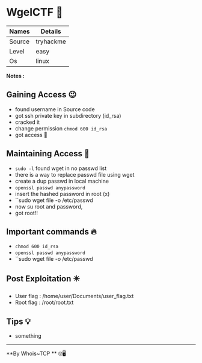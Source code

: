 # WgelCTF 🧭
Names | Details
--------|-----
Source | tryhackme
Level     | easy
Os |linux

**Notes :**




## Gaining Access 😉

- found username in Source code
- got ssh private key in subdirectory (id_rsa)
- cracked it
- change permission ``chmod 600 id_rsa``
- got access 🙌


## Maintaining Access 🥷
- ``sudo -l``  found wget in no passwd list
- there is a way to replace passwd file using wget
- create a dup passwd in local machine
- ``openssl passwd anypassword``
- insert the hashed  password in root (x)
- ``sudo wget file -o /etc/passwd 
- now su root and password,
- got root!!


## Important commands 🔥
- ``chmod 600 id_rsa``
- ``openssl passwd anypassword``
- ``sudo wget file -o /etc/passwd

## Post Exploitation ✴️
- User flag : /home/user/Documents/user_flag.txt
- Root flag : /root/root.txt
## Tips 💡
- something


--------------------------------
**By Whois~TCP ** 🤓🖥️






